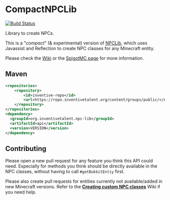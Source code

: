# CompactNPCLib

[![Build Status](http://ci.inventivetalent.org/job/CompactNPCLib/badge/icon)](https://ci.inventivetalent.org/job/CompactNPCLib/)

Library to create NPCs.  

This is a "*compact*" (&amp; experimental) version of [NPCLib](https://github.com/InventivetalentDev/NPCLib), which uses Javassist and Reflection to create NPC classes for any Minecraft entity.  

Please check the [Wiki](https://github.com/InventivetalentDev/CompactNPCLib/wiki) or the [SpigotMC page](https://www.spigotmc.org/resources/api-npclib-1-7-1-8-1-9.5853/) for more information. 

## Maven
```xml
<repositories>
	<repository>
		<id>inventive-repo</id>
		<url>https://repo.inventivetalent.org/content/groups/public/</url>
	</repository>
</repositories>
<dependency>
  <groupId>org.inventivetalent.npc-lib</groupId>
  <artifactId>api</artifactId>
  <version>VERSION</version>
</dependency>
```

## Contributing
Please open a new pull request for any feature you think this API could need. 
Especially for methods you think should be directly available in the NPC classes, without having to call `#getBukkitEntiy` first.  

Please also create pull requests for entities currently not available/added in new Minecraft versions. Refer to the [**Creating custom NPC classes**](https://github.com/InventivetalentDev/CompactNPCLib/wiki/Creating-custom-NPC-classes) Wiki if you need help.
